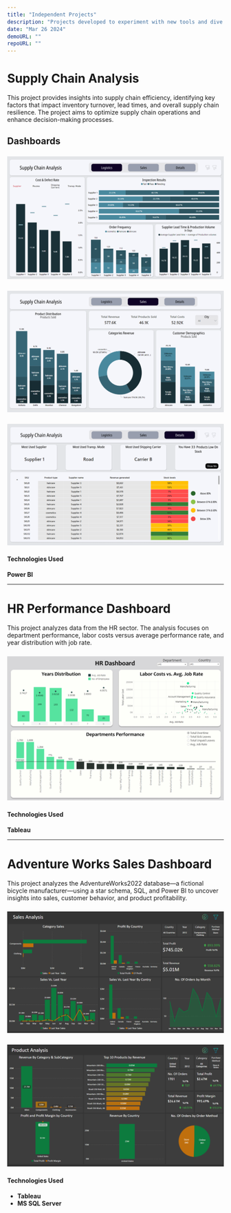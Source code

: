 ```yaml
---
title: "Independent Projects"
description: "Projects developed to experiment with new tools and dive into various business domains."
date: "Mar 26 2024"
demoURL: ""
repoURL: ""
---
```


# Supply Chain Analysis

This project provides insights into supply chain efficiency, identifying key factors that impact inventory turnover, lead times, and overall supply chain resilience. The project aims to optimize supply chain operations and enhance decision-making processes.

## Dashboards

### ![1st-page](/Images/Other/default1.png)

### ![2nd-page](/Images/Other/default2.png)

### ![3rd-page](/Images/Other/default3.png)

#### Technologies Used

**Power BI**

---

# HR Performance Dashboard

This project analyzes data from the HR sector. The analysis focuses on department performance, labor costs versus average performance rate, and year distribution with job rate.

### ![hr-dashboard](/Images/Other/Main.png)

#### Technologies Used

**Tableau**

---

# Adventure Works Sales Dashboard

This project analyzes the AdventureWorks2022 database—a fictional bicycle manufacturer—using a star schema, SQL, and Power BI to uncover insights into sales, customer behavior, and product profitability.

### ![sales](/Images/Other/Sales-appliedfilters.png)

### ![products](/Images/Other/Products-appliedfilter.png)

#### Technologies Used

-   **Tableau**
-   **MS SQL Server**
